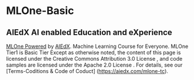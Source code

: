 # MLOne-Basic
## AIEdX AI enabled Education and eXperience
[MLOne Powered](https://aiedx.com/mlone) by [AIEdX](www.aiedx.com). Machine Learning Course for Everyone. MLOne Tier1 is Basic Tier
Except as otherwise noted, the content of this page is licensed under the Creative Commons Attribution 3.0 License , and code samples are licensed under the Apache 2.0 License . For details, see our [Terms-Coditions & Code of Coduct] (https://aiedx.com/mlone-tc). 
